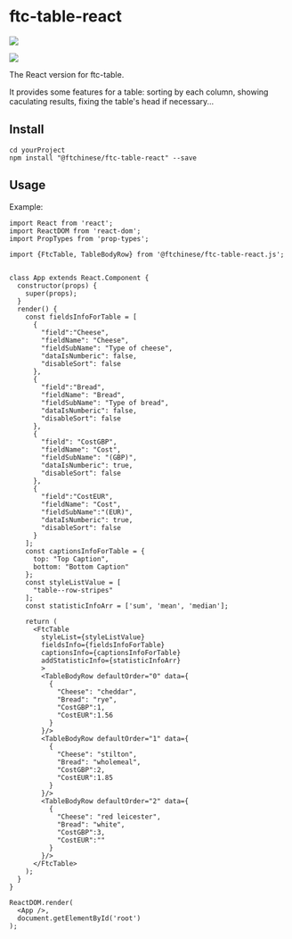 # ftc-table-react

[![](https://img.shields.io/npm/v/npm.svg?style=flat)](https://www.npmjs.com/package/@ftchinese/ftc-table-react)

[![](https://travis-ci.org/wangyichen1064431086/ftc-table-react.svg?branch=master)](https://travis-ci.org/wangyichen1064431086/ftc-table-react)

The React version for ftc-table. 

It provides some features for a table: sorting by each column, showing caculating results, fixing the table's head if necessary...

## Install
```
cd yourProject
npm install "@ftchinese/ftc-table-react" --save 
```

## Usage
Example:
```
import React from 'react';
import ReactDOM from 'react-dom';
import PropTypes from 'prop-types';

import {FtcTable, TableBodyRow} from '@ftchinese/ftc-table-react.js';


class App extends React.Component {
  constructor(props) {
    super(props);
  }
  render() {
    const fieldsInfoForTable = [
      {
        "field":"Cheese",
        "fieldName": "Cheese",
        "fieldSubName": "Type of cheese",
        "dataIsNumberic": false,
        "disableSort": false
      },
      {
        "field":"Bread",
        "fieldName": "Bread",
        "fieldSubName": "Type of bread",
        "dataIsNumberic": false,
        "disableSort": false
      },
      {
        "field": "CostGBP",
        "fieldName": "Cost",
        "fieldSubName": "(GBP)",
        "dataIsNumberic": true,
        "disableSort": false
      },
      {
        "field":"CostEUR",
        "fieldName": "Cost",
        "fieldSubName":"(EUR)",
        "dataIsNumberic": true,
        "disableSort": false
      }
    ];
    const captionsInfoForTable = {
      top: "Top Caption",
      bottom: "Bottom Caption"
    };
    const styleListValue = [
      "table--row-stripes"
    ];
    const statisticInfoArr = ['sum', 'mean', 'median'];

    return (
      <FtcTable 
        styleList={styleListValue} 
        fieldsInfo={fieldsInfoForTable} 
        captionsInfo={captionsInfoForTable}  
        addStatisticInfo={statisticInfoArr}
        >
        <TableBodyRow defaultOrder="0" data={
          {
            "Cheese": "cheddar",
            "Bread": "rye",
            "CostGBP":1,
            "CostEUR":1.56
          }
        }/>
        <TableBodyRow defaultOrder="1" data={
          {
            "Cheese": "stilton",
            "Bread": "wholemeal",
            "CostGBP":2,
            "CostEUR":1.85
          }
        }/>
        <TableBodyRow defaultOrder="2" data={
          {
            "Cheese": "red leicester",
            "Bread": "white",
            "CostGBP":3,
            "CostEUR":""
          }
        }/>
      </FtcTable>
    );
  }
}

ReactDOM.render(
  <App />,
  document.getElementById('root')
);

```
